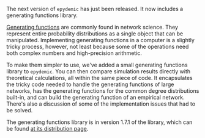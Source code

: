 <!--
.. title: Generating functions for epydemic
.. slug: generating-functions-for-epydemic
.. date: 2021-06-10 18:22:16 UTC+01:00
.. tags: development, complex networks, python, epidemic spreading, epydemic, simulation, generating functions
.. category:
.. link:
.. description:
.. type: text
-->

The next version of ``epydemic`` has just been released. It now
includes a generating functions library.

<!-- TEASER_END -->

[Generating
functions](https://en.wikipedia.org/wiki/Generating_function) are
commonly found in network science. They represent entire probability
distributions as a single object that can be manipulated. Implementing
generating functions in a computer is a slightly tricky process,
however, not least because some of the operations need both complex
numbers and high-precision arithmetic.

To make them simpler to use, we've added a small generating functions
library to ``epydemic``. You can then compare simulation results
directly with theoretical calculations, all within the same piece of
code. It encapsulates the tricky code needed to handle the generating
functions of large networks, has the generating functions for the
common degree distributions built-in, and can build the generating
function of an empirical network. There's also a discussion of some of
the implementation issues that had to be solved.

The generating functions library is in version 1.7.1 of the library,
which can be found [at its distribution
page](https://pypi.org/project/epydemic/).
